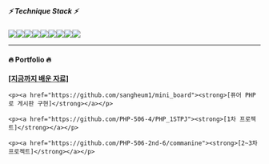<!--
**sangheum1/sangheum1** is a ✨ _special_ ✨ repository because its `README.md` (this file) appears on your GitHub profile.

Here are some ideas to get you started:

- 🔭 I’m currently working on ...
- 🌱 I’m currently learning ...
- 👯 I’m looking to collaborate on ...
- 🤔 I’m looking for help with ...
- 💬 Ask me about ...
- 📫 How to reach me: ...
- 😄 Pronouns: ...
- ⚡ Fun fact: ...
-->
##### :zap: Technique Stack :zap:
<img src="https://img.shields.io/badge/Visual Studio Code-007ACC?style=flat-square&logo=Visual Studio Code&logoColor=white"/><img src="https://img.shields.io/badge/HTML5-E34F26?style=flat&logo=HTML5&logoColor=white" /><img src="https://img.shields.io/badge/CSS3-1572B6?style=flat&logo=CSS3&logoColor=white" /><img src="https://img.shields.io/badge/JavaScript-F7DF1E?style=flat&logo=JavaScript&logoColor=white" /><img src="https://img.shields.io/badge/Bootstrap-7952B3?style=flat&logo=Bootstrap&logoColor=white" /><img src="https://img.shields.io/badge/PHP-777BB4?style=flat-square&logo=php&logoColor=white"/><img src="https://img.shields.io/badge/Laravel-FF2D20?style=flat-square&logo=Laravel&logoColor=white"><img src="https://img.shields.io/badge/MariaDB-003545?style=flat&logo=MariaDB&logoColor=white" /><img src="https://img.shields.io/badge/Vue.js-4FC08D?style=flat-square&logo=vuedotjs&logoColor=white"/>

---

#### :fire: Portfolio :fire:
<div>
    <p><a href="https://github.com/sangheum1/PHPFULLSTACK"><strong>[지금까지 배운 자료]</strong></a></p>

    <p><a href="https://github.com/sangheum1/mini_board"><strong>[퓨어 PHP로 게시판 구현]</strong></a></p>

    <p><a href="https://github.com/PHP-506-4/PHP_1STPJ"><strong>[1차 프로젝트]</strong></a></p>

    <p><a href="https://github.com/PHP-506-2nd-6/commanine"><strong>[2~3차 프로젝트]</strong></a></p>

</div>
